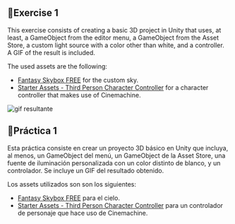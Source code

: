 ## 🦍Exercise 1
This exercise consists of creating a basic 3D project in Unity that uses, at least, a GameObject from the editor menu, a GameObject from the Asset Store, a custom light source with a color other than white, and a controller. A GIF of the result is included.

The used assets are the following:
- [Fantasy Skybox FREE](https://assetstore.unity.com/packages/2d/textures-materials/sky/fantasy-skybox-free-18353) for the custom sky.
- [Starter Assets - Third Person Character Controller](https://assetstore.unity.com/packages/essentials/starter-assets-third-person-character-controller-196526) for a character controller that makes use of Cinemachine.

![gif resultante](gif.gif)

## 🐒Práctica 1
Esta práctica consiste en crear un proyecto 3D básico en Unity que incluya, al menos, un GameObject del menú, un GameObject de la Asset Store, una fuente de iluminación personalizada con un color distinto de blanco, y un controlador. Se incluye un GIF del resultado obtenido.

Los assets utilizados son son los siguientes:
- [Fantasy Skybox FREE](https://assetstore.unity.com/packages/2d/textures-materials/sky/fantasy-skybox-free-18353) para el cielo.
- [Starter Assets - Third Person Character Controller](https://assetstore.unity.com/packages/essentials/starter-assets-third-person-character-controller-196526) para un controlador de personaje que hace uso de Cinemachine. 
